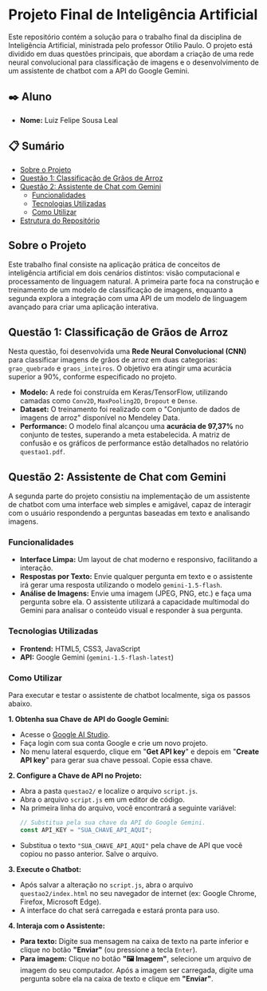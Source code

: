 # Projeto Final de Inteligência Artificial

Este repositório contém a solução para o trabalho final da disciplina de Inteligência Artificial, ministrada pelo professor Otilio Paulo. O projeto está dividido em duas questões principais, que abordam a criação de uma rede neural convolucional para classificação de imagens e o desenvolvimento de um assistente de chatbot com a API do Google Gemini.

## ✒️ Aluno

* **Nome:** Luiz Felipe Sousa Leal

## 📋 Sumário

* [Sobre o Projeto](#sobre-o-projeto)
* [Questão 1: Classificação de Grãos de Arroz](#questão-1-classificação-de-grãos-de-arroz)
* [Questão 2: Assistente de Chat com Gemini](#questão-2-assistente-de-chat-com-gemini)
    * [Funcionalidades](#funcionalidades)
    * [Tecnologias Utilizadas](#tecnologias-utilizadas)
    * [Como Utilizar](#como-utilizar)
* [Estrutura do Repositório](#estrutura-do-repositório)

## Sobre o Projeto

Este trabalho final consiste na aplicação prática de conceitos de inteligência artificial em dois cenários distintos: visão computacional e processamento de linguagem natural. A primeira parte foca na construção e treinamento de um modelo de classificação de imagens, enquanto a segunda explora a integração com uma API de um modelo de linguagem avançado para criar uma aplicação interativa.

## Questão 1: Classificação de Grãos de Arroz

Nesta questão, foi desenvolvida uma **Rede Neural Convolucional (CNN)** para classificar imagens de grãos de arroz em duas categorias: `grao_quebrado` e `graos_inteiros`. O objetivo era atingir uma acurácia superior a 90%, conforme especificado no projeto.

* **Modelo:** A rede foi construída em Keras/TensorFlow, utilizando camadas como `Conv2D`, `MaxPooling2D`, `Dropout` e `Dense`.
* **Dataset:** O treinamento foi realizado com o "Conjunto de dados de imagens de arroz" disponível no Mendeley Data.
* **Performance:** O modelo final alcançou uma **acurácia de 97,37%** no conjunto de testes, superando a meta estabelecida. A matriz de confusão e os gráficos de performance estão detalhados no relatório `questao1.pdf`.

## Questão 2: Assistente de Chat com Gemini

A segunda parte do projeto consistiu na implementação de um assistente de chatbot com uma interface web simples e amigável, capaz de interagir com o usuário respondendo a perguntas baseadas em texto e analisando imagens.

### Funcionalidades

* **Interface Limpa:** Um layout de chat moderno e responsivo, facilitando a interação.
* **Respostas por Texto:** Envie qualquer pergunta em texto e o assistente irá gerar uma resposta utilizando o modelo `gemini-1.5-flash`.
* **Análise de Imagens:** Envie uma imagem (JPEG, PNG, etc.) e faça uma pergunta sobre ela. O assistente utilizará a capacidade multimodal do Gemini para analisar o conteúdo visual e responder à sua pergunta.

### Tecnologias Utilizadas

* **Frontend:** HTML5, CSS3, JavaScript
* **API:** Google Gemini (`gemini-1.5-flash-latest`)

### Como Utilizar

Para executar e testar o assistente de chatbot localmente, siga os passos abaixo.

**1. Obtenha sua Chave de API do Google Gemini:**

* Acesse o [Google AI Studio](https://aistudio.google.com/).
* Faça login com sua conta Google e crie um novo projeto.
* No menu lateral esquerdo, clique em "**Get API key**" e depois em "**Create API key**" para gerar sua chave pessoal. Copie essa chave.

**2. Configure a Chave de API no Projeto:**

* Abra a pasta `questao2/` e localize o arquivo `script.js`.
* Abra o arquivo `script.js` em um editor de código.
* Na primeira linha do arquivo, você encontrará a seguinte variável:
    ```javascript
    // Substitua pela sua chave da API do Google Gemini.
    const API_KEY = "SUA_CHAVE_API_AQUI"; 
    ```
* Substitua o texto `"SUA_CHAVE_API_AQUI"` pela chave de API que você copiou no passo anterior. Salve o arquivo.

**3. Execute o Chatbot:**

* Após salvar a alteração no `script.js`, abra o arquivo `questao2/index.html` no seu navegador de internet (ex: Google Chrome, Firefox, Microsoft Edge).
* A interface do chat será carregada e estará pronta para uso.

**4. Interaja com o Assistente:**

* **Para texto:** Digite sua mensagem na caixa de texto na parte inferior e clique no botão **"Enviar"** (ou pressione a tecla `Enter`).
* **Para imagem:** Clique no botão **"🖼️ Imagem"**, selecione um arquivo de imagem do seu computador. Após a imagem ser carregada, digite uma pergunta sobre ela na caixa de texto e clique em **"Enviar"**.
